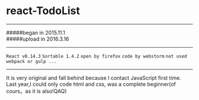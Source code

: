 # react-TodoList  
************************************
#####began in 2015.11.1  
#####upload in 2016.3.16
*************************************  
`React v0.14.3`   `Sortable 1.4.2`    `open by firefox`  `code by webstorm`  `not used webpack or gulp ...`     
**********************************
It is very original and fall behind because I contact JavaScript first time. Last year,I could only code html and css, was a complete beginner(of cours，as it is also!QAQ)   

